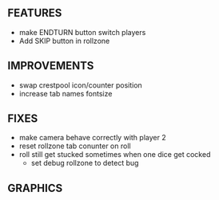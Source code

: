 ## FEATURES
- make ENDTURN button switch players
- Add SKIP button in rollzone

## IMPROVEMENTS
- swap crestpool icon/counter position
- increase tab names fontsize

## FIXES
- make camera behave correctly with player 2
- reset rollzone tab conunter on roll
- roll still get stucked sometimes when one dice get cocked
    - set debug rollzone to detect bug

## GRAPHICS
